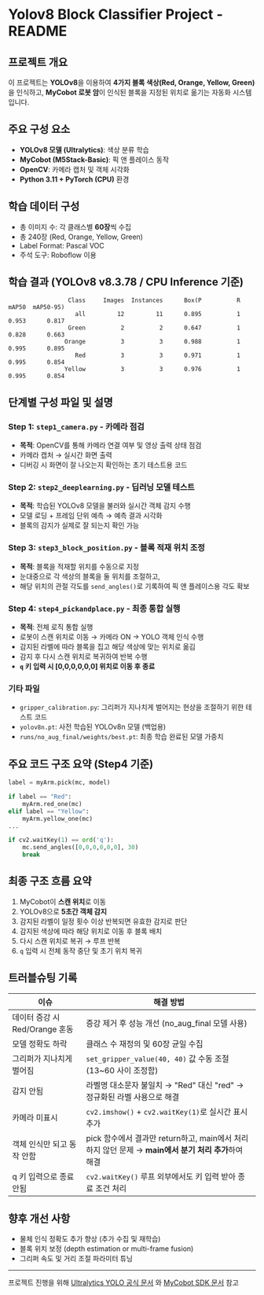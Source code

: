 # Yolov8 Block Classifier Project - README

## 프로젝트 개요
이 프로젝트는 **YOLOv8**을 이용하여 **4가지 블록 색상(Red, Orange, Yellow, Green)** 을 인식하고, **MyCobot 로봇 암**이 인식된 블록을 지정된 위치로 옮기는 자동화 시스템입니다.

## 주요 구성 요소
- **YOLOv8 모델 (Ultralytics)**: 색상 분류 학습
- **MyCobot (M5Stack-Basic)**: 픽 앤 플레이스 동작
- **OpenCV**: 카메라 캡처 및 객체 시각화
- **Python 3.11 + PyTorch (CPU)** 환경

## 학습 데이터 구성
- 총 이미지 수: 각 클래스별 **60장**씩 수집
- 총 240장 (Red, Orange, Yellow, Green)
- Label Format: Pascal VOC
- 주석 도구: Roboflow 이용

## 학습 결과 (YOLOv8 v8.3.78 / CPU Inference 기준)
```
                 Class     Images  Instances      Box(P          R      mAP50  mAP50-95)
                   all         12         11      0.895          1      0.953      0.817
                 Green          2          2      0.647          1      0.828      0.663
                Orange          3          3      0.988          1      0.995      0.895
                   Red          3          3      0.971          1      0.995      0.854
                Yellow          3          3      0.976          1      0.995      0.854
```

## 단계별 구성 파일 및 설명

### Step 1: `step1_camera.py` - 카메라 점검
- **목적**: OpenCV를 통해 카메라 연결 여부 및 영상 출력 상태 점검
- 카메라 캡처 → 실시간 화면 출력
- 디버깅 시 화면이 잘 나오는지 확인하는 초기 테스트용 코드

### Step 2: `step2_deeplearning.py` - 딥러닝 모델 테스트
- **목적**: 학습된 YOLOv8 모델을 불러와 실시간 객체 감지 수행
- 모델 로딩 + 프레임 단위 예측 → 예측 결과 시각화
- 블록의 감지가 실제로 잘 되는지 확인 가능

### Step 3: `step3_block_position.py` - 블록 적재 위치 조정
- **목적**: 블록을 적재할 위치를 수동으로 지정
- 눈대중으로 각 색상의 블록을 둘 위치를 조절하고,
- 해당 위치의 관절 각도를 `send_angles()`로 기록하여 픽 앤 플레이스용 각도 확보

### Step 4: `step4_pickandplace.py` - 최종 통합 실행
- **목적**: 전체 로직 통합 실행
- 로봇이 스캔 위치로 이동 → 카메라 ON → YOLO 객체 인식 수행
- 감지된 라벨에 따라 블록을 집고 해당 색상에 맞는 위치로 옮김
- 감지 후 다시 스캔 위치로 복귀하여 반복 수행
- **`q` 키 입력 시 [0,0,0,0,0,0] 위치로 이동 후 종료**

### 기타 파일
- `gripper_calibration.py`: 그리퍼가 지나치게 벌어지는 현상을 조절하기 위한 테스트 코드
- `yolov8n.pt`: 사전 학습된 YOLOv8n 모델 (백업용)
- `runs/no_aug_final/weights/best.pt`: 최종 학습 완료된 모델 가중치

## 주요 코드 구조 요약 (Step4 기준)
```python
label = myArm.pick(mc, model)

if label == "Red":
    myArm.red_one(mc)
elif label == "Yellow":
    myArm.yellow_one(mc)
...

if cv2.waitKey(1) == ord('q'):
    mc.send_angles([0,0,0,0,0,0], 30)
    break
```

## 최종 구조 흐름 요약
1. MyCobot이 **스캔 위치**로 이동
2. YOLOv8으로 **5초간 객체 감지**
3. 감지된 라벨이 일정 횟수 이상 반복되면 유효한 감지로 판단
4. 감지된 색상에 따라 해당 위치로 이동 후 블록 배치
5. 다시 스캔 위치로 복귀 → 루프 반복
6. `q` 입력 시 전체 동작 중단 및 초기 위치 복귀

## 트러블슈팅 기록
| 이슈 | 해결 방법 |
|------|-----------|
| 데이터 증강 시 Red/Orange 혼동 | 증강 제거 후 성능 개선 (no_aug_final 모델 사용) |
| 모델 정확도 하락 | 클래스 수 재정의 및 60장 균일 수집 |
| 그리퍼가 지나치게 벌어짐 | `set_gripper_value(40, 40)` 값 수동 조절 (13~60 사이 조정함) |
| 감지 안됨 | 라벨명 대소문자 불일치 → "Red" 대신 "red" → 정규화된 라벨 사용으로 해결 |
| 카메라 미표시 | `cv2.imshow()` + `cv2.waitKey(1)`로 실시간 표시 추가 |
| 객체 인식만 되고 동작 안함 | pick 함수에서 결과만 return하고, main에서 처리하지 않던 문제 → **main에서 분기 처리 추가**하여 해결 |
| q 키 입력으로 종료 안됨 | `cv2.waitKey()` 루프 외부에서도 키 입력 받아 종료 조건 처리 |

## 향후 개선 사항
- 물체 인식 정확도 추가 향상 (추가 수집 및 재학습)
- 블록 위치 보정 (depth estimation or multi-frame fusion)
- 그리퍼 속도 및 거리 조절 파라미터 튜닝

---
프로젝트 진행을 위해 [Ultralytics YOLO 공식 문서](https://docs.ultralytics.com/) 와 [MyCobot SDK 문서](https://docs.elephantrobotics.com/) 참고



